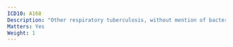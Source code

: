 ```yaml
---
ICD10: A168
Description: "Other respiratory tuberculosis, without mention of bacteriological or histological confirmation"
Matters: Yes
Weight: 1
---
```


